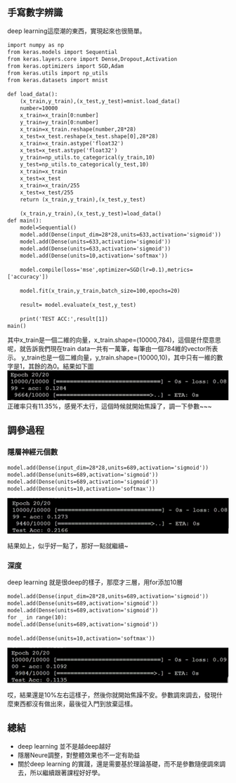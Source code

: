 ## 手寫數字辨識
deep learning這麼潮的東西，實現起來也很簡單。
```
import numpy as np
from keras.models import Sequential
from keras.layers.core import Dense,Dropout,Activation
from keras.optimizers import SGD,Adam
from keras.utils import np_utils
from keras.datasets import mnist

def load_data():
	(x_train,y_train),(x_test,y_test)=mnist.load_data()
	number=10000
	x_train=x_train[0:number]
	y_train=y_train[0:number]
	x_train=x_train.reshape(number,28*28)
	x_test=x_test.reshape(x_test.shape[0],28*28)
	x_train=x_train.astype('float32')
	x_test=x_test.astype('float32')
	y_train=np_utils.to_categorical(y_train,10)
	y_test=np_utils.to_categorical(y_test,10)
	x_train=x_train
	x_test=x_test
	x_train=x_train/255
	x_test=x_test/255
	return (x_train,y_train),(x_test,y_test)

	(x_train,y_train),(x_test,y_test)=load_data()
def main():
	model=Sequential()
	model.add(Dense(input_dim=28*28,units=633,activation='sigmoid'))
	model.add(Dense(units=633,activation='sigmoid'))
	model.add(Dense(units=633,activation='sigmoid'))
	model.add(Dense(units=10,activation='softmax'))

	model.compile(loss='mse',optimizer=SGD(lr=0.1),metrics=['accuracy'])

	model.fit(x_train,y_train,batch_size=100,epochs=20)

	result= model.evaluate(x_test,y_test)

	print('TEST ACC:',result[1])
main()
```

其中x_train是一個二維的向量，x_train.shape=(10000,784)，這個是什麼意思呢，就告訴我們現在train data一共有一萬筆，每筆由一個784維的vector所表示。 y_train也是一個二維向量，y_train.shape=(10000,10)，其中只有一維的數字是1，其餘的為0。結果如下圖
![在這裡插入圖片描述](./res/chapter17_1.png)
正確率只有11.35%，感覺不太行，這個時候就開始焦躁了，調一下參數~~~
## 調參過程
### 隱層神經元個數
```
model.add(Dense(input_dim=28*28,units=689,activation='sigmoid'))
model.add(Dense(units=689,activation='sigmoid'))
model.add(Dense(units=689,activation='sigmoid'))
model.add(Dense(units=10,activation='softmax'))
```
![在這裡插入圖片描述](./res/chapter17_2.png)

結果如上，似乎好一點了，那好一點就繼續~
### 深度
deep learning 就是很deep的樣子，那麼才三層，用for添加10層
```
model.add(Dense(input_dim=28*28,units=689,activation='sigmoid'))
model.add(Dense(units=689,activation='sigmoid'))
model.add(Dense(units=689,activation='sigmoid'))
for _ in range(10):
model.add(Dense(units=689,activation='sigmoid'))

model.add(Dense(units=10,activation='softmax'))
```
![在這裡插入圖片描述](./res/chapter17_3.png)

哎，結果還是10%左右這樣子，然後你就開始焦躁不安。參數調來調去，發現什麼東西都沒有做出來，最後從入門到放棄這樣。

## 總結
- deep learning 並不是越deep越好
- 隱層Neure調整，對整體效果也不一定有助益
- 關於deep learning 的實踐，還是需要基於理論基礎，而不是參數隨便調來調去，所以繼續跟著課程好好學。
